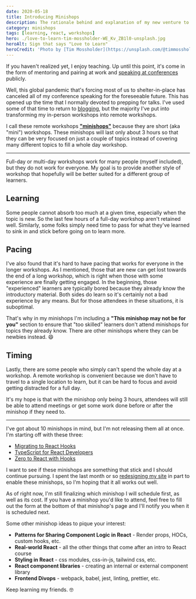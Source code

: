 ```yaml
---
date: 2020-05-18
title: Introducing Minishops
description: The rationale behind and explanation of my new venture to offer short, remote-only workshops called "minishops"
category: minishops
tags: [learning, react, workshops]
hero: ./love-to-learn-tim-mossholder-WE_Kv_ZB1l0-unsplash.jpg
heroAlt: Sign that says "Love to Learn"
heroCredit: 'Photo by [Tim Mossholder](https://unsplash.com/@timmossholder)'
---
```


If you haven't realized yet, I enjoy teaching. Up until this point, it's come in the form of mentoring and pairing at work and [speaking at conferences](/speak/) publicly.

Well, this global pandemic that's forcing most of us to shelter-in-place has canceled all of my conference speaking for the foreseeable future. This has opened up the time that I normally devoted to prepping for talks. I've used some of that time to return to [blogging](/blog/), but the majority I've put into transforming my in-person workshops into remote workshops.

I call these remote workshops [**"minishops"**](/minishops/) because they are short (aka "mini") workshops. These minishops will last only about 3 hours so that they can be very focused on just a couple of topics instead of covering many different topics to fill a whole day workshop.

---

Full-day or multi-day workshops work for many people (myself included), but they do not work for everyone. My goal is to provide another style of workshop that hopefully will be better suited for a different group of learners.

## Learning

Some people cannot absorb too much at a given time, especially when the topic is new. So the last few hours of a full-day workshop aren't retained well. Similarly, some folks simply need time to pass for what they've learned to sink in and stick before going on to learn more.

## Pacing

I've also found that it's hard to have pacing that works for everyone in the longer workshops. As I mentioned, those that are new can get lost towards the end of a long workshop, which is right when those with some experience are finally getting engaged. In the beginning, those "experienced" learners are typically bored because they already know the introductory material. Both sides do learn so it's certainly not a bad experience by any means. But for those attendees in these situations, it is suboptimal.

That's why in my minishops I'm including a **"This minishop may not be for you"** section to ensure that "too skilled" learners don't attend minishops for topics they already know. There are other minishops where they can be newbies instead. 😄

## Timing

Lastly, there are some people who simply can't spend the whole day at a workshop. A remote workshop is convenient because we don't have to travel to a single location to learn, but it can be hard to focus and avoid getting distracted for a full day.

It's my hope is that with the minishop only being 3 hours, attendees will still be able to attend meetings or get some work done before or after the minishop if they need to.

---

I've got about 10 minishops in mind, but I'm not releasing them all at once. I'm starting off with these three:

- [Migrating to React Hooks](/minishops/migrating-to-react-hooks/)
- [TypeScript for React Developers](/minishops/typescript-for-react-developers/)
- [Zero to React with Hooks](/minishops/zero-to-react-with-hooks/)

I want to see if these minishops are something that stick and I should continue pursuing. I spent the last month or so [redesigning my site](/blog/new-gatsby-site/) in part to enable these minishops, so I'm hoping that it all works out well.

As of right now, I'm still finalizing which minishop I will schedule first, as well as its cost. If you have a minishop you'd like to attend, feel free to fill out the form at the bottom of that minishop's page and I'll notify you when it is scheduled next.

Some other minishop ideas to pique your interest:

- **Patterns for Sharing Component Logic in React** - Render props, HOCs, custom hooks, etc.
- **Real-world React** - all the other things that come after an intro to React course
- **Styling in React** - css modules, css-in-js, tailwind css, etc.
- **React component libraries** - creating an internal or external component library
- **Frontend Divops** - webpack, babel, jest, linting, prettier, etc.

Keep learning my friends. 🤓

